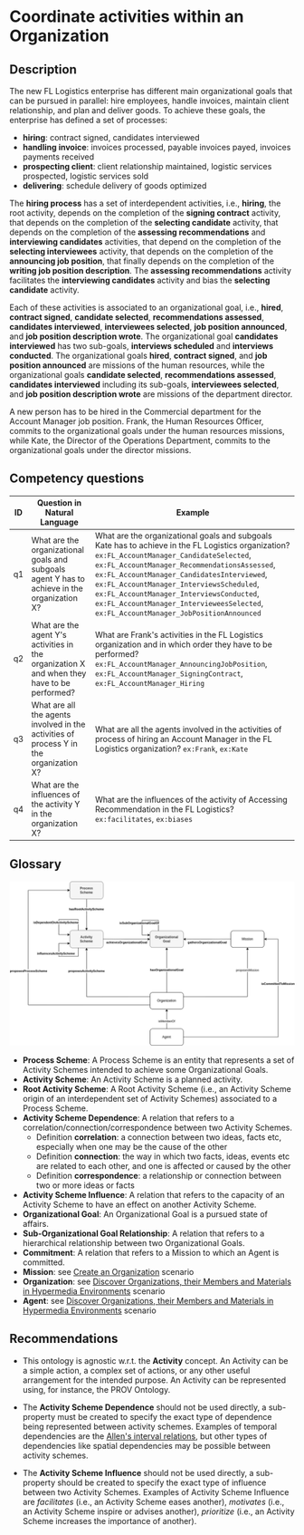 # Coordinate activities within an Organization

## Description

The new FL Logistics enterprise has different main organizational goals that can be pursued in parallel: hire employees, handle invoices, maintain client relationship, and plan and deliver goods. To achieve these goals, the enterprise has defined a set of processes:
* **hiring**: contract signed, candidates interviewed
* **handling invoice**: invoices processed, payable invoices payed, invoices payments received
* **prospecting client**: client relationship maintained, logistic services prospected, logistic services sold
* **delivering**: schedule delivery of goods optimized

The **hiring process** has a set of interdependent activities, i.e., **hiring**, the root activity, depends on the completion of the **signing contract** activity, that depends on the completion of the **selecting candidate** activity, that depends on the completion of the **assessing recommendations** and **interviewing candidates** activities, that depend on the completion of the **selecting interviewees** activity, that depends on the completion of the **announcing job position**, that finally depends on the completion of the **writing job position description**. The **assessing recommendations** activity facilitates the **interviewing candidates** activity and bias the **selecting candidate** activity.

Each of these activities is associated to an organizational goal, i.e., **hired**, **contract signed**, **candidate selected**, **recommendations assessed**, **candidates interviewed**, **interviewees selected**, **job position announced**, and **job position description wrote**. The organizational goal **candidates interviewed** has two sub-goals, **interviews scheduled** and **interviews conducted**. The organizational goals **hired**, **contract signed**, and **job position announced** are missions of the human resources, while the organizational goals **candidate selected**, **recommendations assessed**, **candidates interviewed** including its sub-goals, **interviewees selected**, and **job position description wrote** are missions of the department director.

A new person has to be hired in the Commercial department for the Account Manager job position. Frank, the Human Resources Officer, commits to the organizational goals under the human resources missions, while Kate, the Director of the Operations Department, commits to the organizational goals under the director missions.

## Competency questions

| ID | Question in Natural Language | Example |
|----|------------------------------|---------| 
| q1 | What are the organizational goals and subgoals agent Y has to achieve in the organization X? | What are the organizational goals and subgoals Kate has to achieve in the FL Logistics organization? `ex:FL_AccountManager_CandidateSelected`, `ex:FL_AccountManager_RecommendationsAssessed`, `ex:FL_AccountManager_CandidatesInterviewed`, `ex:FL_AccountManager_InterviewsScheduled`, `ex:FL_AccountManager_InterviewsConducted`, `ex:FL_AccountManager_IntervieweesSelected`, `ex:FL_AccountManager_JobPositionAnnounced`          |
| q2 | What are the agent Y's activities in the organization X and when they have to be performed?  | What are Frank's activities in the FL Logistics organization and in which order they have to be performed? `ex:FL_AccountManager_AnnouncingJobPosition`, `ex:FL_AccountManager_SigningContract`, `ex:FL_AccountManager_Hiring`                                                 |
| q3 | What are all the agents involved in the activities of process Y in the organization X?       | What are all the agents involved in the activities of process of hiring an Account Manager in the FL Logistics organization? `ex:Frank`, `ex:Kate`                                                 |
| q4 | What are the influences of the activity Y in the organization X?                             | What are the influences of the activity of Accessing Recommendation in the FL Logistics? `ex:facilitates`, `ex:biases` |

## Glossary

![image](coordinate-activities.png)

* **Process Scheme**: A Process Scheme is an entity that represents a set of Activity Schemes intended to achieve some Organizational Goals.
* **Activity Scheme**: An Activity Scheme is a planned activity.
* **Root Activity Scheme**: A Root Activity Scheme (i.e., an Activity Scheme origin of an interdependent set of Activity Schemes) associated to a Process Scheme.
* **Activity Scheme Dependence**: A relation that refers to a correlation/connection/correspondence between two Activity Schemes.
   - Definition **correlation**: a connection between two ideas, facts etc, especially when one may be the cause of the other
   - Definition **connection**: the way in which two facts, ideas, events etc are related to each other, and one is affected or caused by the other
   - Definition **correspondence**: a relationship or connection between two or more ideas or facts
* **Activity Scheme Influence**: A relation that refers to the capacity of an Activity Scheme to have an effect on another Activity Scheme.
* **Organizational Goal**: An Organizational Goal is a pursued state of affairs.
* **Sub-Organizational Goal Relationship**: A relation that refers to a hierarchical relationship between two Organizational Goals.
* **Commitment**: A relation that refers to a Mission to which an Agent is committed.
* **Mission**: see [Create an Organization](https://github.com/HyperAgents/hmas/blob/master/domains/logistics/create-organization/README.md) scenario
* **Organization**: see [Discover Organizations, their Members and Materials in Hypermedia Environments](https://github.com/HyperAgents/hmas/blob/master/domains/manufacturing-environments/discover-organization/README.md) scenario
* **Agent**: see [Discover Organizations, their Members and Materials in Hypermedia Environments](https://github.com/HyperAgents/hmas/blob/master/domains/manufacturing-environments/discover-organization/README.md) scenario

## Recommendations

* This ontology is agnostic w.r.t. the **Activity** concept. An Activity can be a simple action, a complex set of actions, or any other useful arrangement for the intended purpose. An Activity can be represented using, for instance, the PROV Ontology.

* The **Activity Scheme Dependence** should not be used directly, a sub-property must be created to specify the exact type of dependence being represented between activity schemes. Examples of temporal dependencies are the [Allen's interval relations](https://doi.org/10.1145/182.358434), but other types of dependencies like spatial dependencies may be possible between activity schemes.

* The **Activity Scheme Influence** should not be used directly, a sub-property should be created to specify the exact type of influence between two Activity Schemes. Examples of Activity Scheme Influence are _facilitates_ (i.e., an Activity Scheme eases another), _motivates_ (i.e., an Activity Scheme inspire or advises another), _prioritize_ (i.e., an Activity Scheme increases the importance of another).

